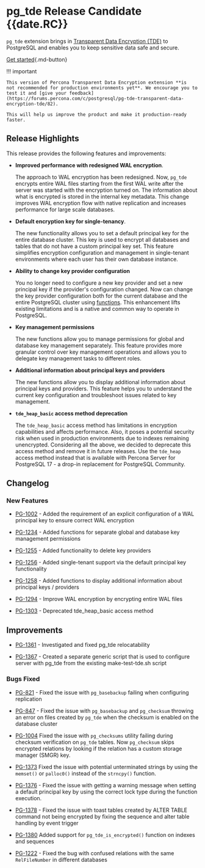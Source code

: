 # pg_tde Release Candidate {{date.RC}}

`pg_tde` extension brings in [Transparent Data Encryption (TDE)](tde.md) to PostgreSQL and enables you to keep sensitive data safe and secure.

[Get started](../install.md){.md-button}


!!! important

    This version of Percona Transparent Data Encryption extension **is 
    not recommended for production environments yet**. We encourage you to test it and [give your feedback](https://forums.percona.com/c/postgresql/pg-tde-transparent-data-encryption-tde/82).
  
    This will help us improve the product and make it production-ready faster.

## Release Highlights

This release provides the following features and improvements:

* **Improved performance with redesigned WAL encryption**. 

   The approach to WAL encryption has been redesigned. Now, `pg_tde` encrypts entire WAL files starting from the first WAL write after the server was started with the encryption turned on. The information about what is encrypted is stored in the internal key metadata. This change improves WAL encryption flow with native replication and increases performance for large scale databases. 

* **Default encryption key for single-tenancy**. 

   The new functionality allows you to set a default principal key for the entire database cluster. This key is used to encrypt all databases and tables that do not have a custom principal key set. This feature simplifies encryption configuration and management in single-tenant environments where each user has their own database instance.

* **Ability to change key provider configuration**

   You no longer need to configure a new key provider and set a new principal key if the provider's configuration changed. Now can change the key provider configuration both for the current database and the entire PostgreSQL cluster using [functions](../functions.md#key-provider-management). This enhancement lifts existing limitations and is a native and common way to operate in PostgreSQL.

* **Key management permissions**

   The new functions allow you to manage permissions for global and database key management separately. This feature provides more granular control over key management operations and allows you to delegate key management tasks to different roles.

* **Additional information about principal keys and providers**

   The new functions allow you to display additional information about principal keys and providers. This feature helps you to understand the current key configuration and troubleshoot issues related to key management.

* **`tde_heap_basic` access method deprecation**

   The `tde_heap_basic` access method has limitations in encryption capabilities and affects performance. Also, it poses a potential security risk when used in production environments due to indexes remaining unencrypted. Considering all the above, we decided to deprecate this access method and remove it in future releases. Use the `tde_heap` access method instead that is available with Percona Server for PostgreSQL 17 - a drop-in replacement for PostgreSQL Community.



## Changelog

### New Features
 
* [PG-1002](https://perconadev.atlassian.net/browse/PG-1002) - Added the requirement of an explicit configuration of a WAL principal key to ensure correct WAL encryption

* [PG-1234](https://perconadev.atlassian.net/browse/PG-1234) - Added functions for separate global and database key management permissions 

* [PG-1255](https://perconadev.atlassian.net/browse/PG-1255) - Added functionality to delete key providers

* [PG-1256](https://perconadev.atlassian.net/browse/PG-1256) - Added single-tenant support via the default principal key functionality

* [PG-1258](https://perconadev.atlassian.net/browse/PG-1258) - Added functions to display additional information  about principal keys / providers 

* [PG-1294](https://perconadev.atlassian.net/browse/PG-1294) - Improve WAL encryption by encrypting entire WAL files

* [PG-1303](https://perconadev.atlassian.net/browse/PG-1303) - Deprecated tde_heap_basic access method

## Improvements

* [PG-1361](https://perconadev.atlassian.net/browse/PG-1361) - Investigated and fixed pg_tde relocatability

* [PG-1367](https://perconadev.atlassian.net/browse/PG-1367) - Created a separate generic script that is used to configure server with pg_tde from the existing make-test-tde.sh script

### Bugs Fixed


* [PG-821](https://perconadev.atlassian.net/browse/PG-821) - Fixed the issue with `pg_basebackup` failing when configuring replication

* [PG-847](https://perconadev.atlassian.net/browse/PG-847) - Fixed the issue with `pg_basebackup` and `pg_checksum` throwing an error on files created by `pg_tde` when the checksum is enabled on the database cluster

* [PG-1004](https://perconadev.atlassian.net/browse/PG-1004) Fixed the issue with `pg_checksums` utility failing during checksum verification on `pg_tde` tables. Now `pg_checksum` skips encrypted relations by looking if the relation has a custom storage manager (SMGR) key.

* [PG-1373](https://perconadev.atlassian.net/browse/PG-1373) Fixed the issue with potential unterminated strings by using the `memset()` or `palloc0()` instead of the `strncpy()` function.   

* [PG-1376](https://perconadev.atlassian.net/browse/PG-1376) - Fixed the issue with getting a warning message when setting a default principal key by using the correct lock type during the function execution.

* [PG-1378](https://perconadev.atlassian.net/browse/PG-1378) - Fixed the issue with toast tables created by ALTER TABLE command not being encrypted by fixing the sequence and alter table handling by event trigger 

* [PG-1380](https://perconadev.atlassian.net/browse/PG-1380) Added support for `pg_tde_is_encrypted()` function on indexes and sequences

* [PG-1222](https://perconadev.atlassian.net/browse/PG-1222) - Fixed the bug with  confused relations with the same `RelFileNumber` in different databases